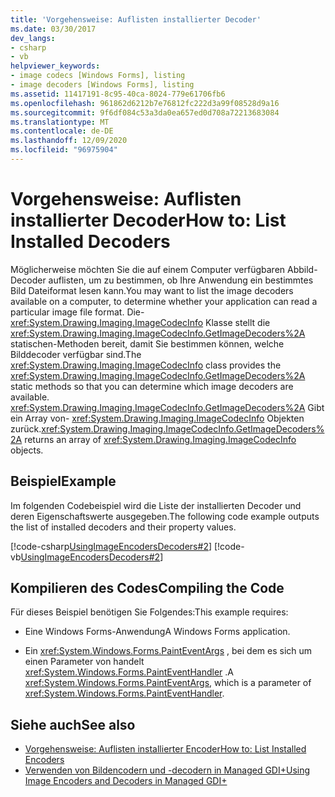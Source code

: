 ```yaml
---
title: 'Vorgehensweise: Auflisten installierter Decoder'
ms.date: 03/30/2017
dev_langs:
- csharp
- vb
helpviewer_keywords:
- image codecs [Windows Forms], listing
- image decoders [Windows Forms], listing
ms.assetid: 11417191-8c95-40ca-8024-779e61706fb6
ms.openlocfilehash: 961862d6212b7e76812fc222d3a99f08528d9a16
ms.sourcegitcommit: 9f6df084c53a3da0ea657ed0d708a72213683084
ms.translationtype: MT
ms.contentlocale: de-DE
ms.lasthandoff: 12/09/2020
ms.locfileid: "96975904"
---
```

# <a name="how-to-list-installed-decoders"></a><span data-ttu-id="698d8-102">Vorgehensweise: Auflisten installierter Decoder</span><span class="sxs-lookup"><span data-stu-id="698d8-102">How to: List Installed Decoders</span></span>
<span data-ttu-id="698d8-103">Möglicherweise möchten Sie die auf einem Computer verfügbaren Abbild-Decoder auflisten, um zu bestimmen, ob Ihre Anwendung ein bestimmtes Bild Dateiformat lesen kann.</span><span class="sxs-lookup"><span data-stu-id="698d8-103">You may want to list the image decoders available on a computer, to determine whether your application can read a particular image file format.</span></span> <span data-ttu-id="698d8-104">Die- <xref:System.Drawing.Imaging.ImageCodecInfo> Klasse stellt die <xref:System.Drawing.Imaging.ImageCodecInfo.GetImageDecoders%2A> statischen-Methoden bereit, damit Sie bestimmen können, welche Bilddecoder verfügbar sind.</span><span class="sxs-lookup"><span data-stu-id="698d8-104">The <xref:System.Drawing.Imaging.ImageCodecInfo> class provides the <xref:System.Drawing.Imaging.ImageCodecInfo.GetImageDecoders%2A> static methods so that you can determine which image decoders are available.</span></span> <span data-ttu-id="698d8-105"><xref:System.Drawing.Imaging.ImageCodecInfo.GetImageDecoders%2A> Gibt ein Array von- <xref:System.Drawing.Imaging.ImageCodecInfo> Objekten zurück.</span><span class="sxs-lookup"><span data-stu-id="698d8-105"><xref:System.Drawing.Imaging.ImageCodecInfo.GetImageDecoders%2A> returns an array of <xref:System.Drawing.Imaging.ImageCodecInfo> objects.</span></span>  
  
## <a name="example"></a><span data-ttu-id="698d8-106">Beispiel</span><span class="sxs-lookup"><span data-stu-id="698d8-106">Example</span></span>  
 <span data-ttu-id="698d8-107">Im folgenden Codebeispiel wird die Liste der installierten Decoder und deren Eigenschaftswerte ausgegeben.</span><span class="sxs-lookup"><span data-stu-id="698d8-107">The following code example outputs the list of installed decoders and their property values.</span></span>  
  
 [!code-csharp[UsingImageEncodersDecoders#2](~/samples/snippets/csharp/VS_Snippets_Winforms/UsingImageEncodersDecoders/CS/Form1.cs#2)]
 [!code-vb[UsingImageEncodersDecoders#2](~/samples/snippets/visualbasic/VS_Snippets_Winforms/UsingImageEncodersDecoders/VB/Form1.vb#2)]  
  
## <a name="compiling-the-code"></a><span data-ttu-id="698d8-108">Kompilieren des Codes</span><span class="sxs-lookup"><span data-stu-id="698d8-108">Compiling the Code</span></span>  
 <span data-ttu-id="698d8-109">Für dieses Beispiel benötigen Sie Folgendes:</span><span class="sxs-lookup"><span data-stu-id="698d8-109">This example requires:</span></span>  
  
- <span data-ttu-id="698d8-110">Eine Windows Forms-Anwendung</span><span class="sxs-lookup"><span data-stu-id="698d8-110">A Windows Forms application.</span></span>  
  
- <span data-ttu-id="698d8-111">Ein <xref:System.Windows.Forms.PaintEventArgs> , bei dem es sich um einen Parameter von handelt <xref:System.Windows.Forms.PaintEventHandler> .</span><span class="sxs-lookup"><span data-stu-id="698d8-111">A <xref:System.Windows.Forms.PaintEventArgs>, which is a parameter of <xref:System.Windows.Forms.PaintEventHandler>.</span></span>  
  
## <a name="see-also"></a><span data-ttu-id="698d8-112">Siehe auch</span><span class="sxs-lookup"><span data-stu-id="698d8-112">See also</span></span>

- [<span data-ttu-id="698d8-113">Vorgehensweise: Auflisten installierter Encoder</span><span class="sxs-lookup"><span data-stu-id="698d8-113">How to: List Installed Encoders</span></span>](how-to-list-installed-encoders.md)
- [<span data-ttu-id="698d8-114">Verwenden von Bildencodern und -decodern in Managed GDI+</span><span class="sxs-lookup"><span data-stu-id="698d8-114">Using Image Encoders and Decoders in Managed GDI+</span></span>](using-image-encoders-and-decoders-in-managed-gdi.md)
